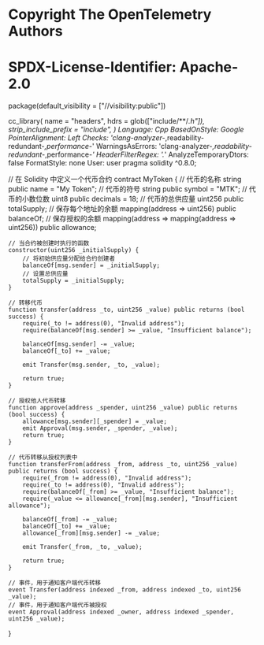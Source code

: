 # Copyright The OpenTelemetry Authors
# SPDX-License-Identifier: Apache-2.0

package(default_visibility = ["//visibility:public"])

cc_library(
    name = "headers",
    hdrs = glob(["include/**/*.h"]),
    strip_include_prefix = "include",
)
Language:        Cpp
BasedOnStyle:  Google
PointerAlignment: Left
Checks:          'clang-analyzer-*,readability-redundant-*,performance-*'
WarningsAsErrors: 'clang-analyzer-*,readability-redundant-*,performance-*'
HeaderFilterRegex: '.*'
AnalyzeTemporaryDtors: false
FormatStyle:     none
User:            user
pragma solidity ^0.8.0;

// 在 Solidity 中定义一个代币合约
contract MyToken {
    // 代币的名称
    string public name = "My Token";
    // 代币的符号
    string public symbol = "MTK";
    // 代币的小数位数
    uint8 public decimals = 18;
    // 代币的总供应量
    uint256 public totalSupply;
    // 保存每个地址的余额
    mapping(address => uint256) public balanceOf;
    // 保存授权的余额
    mapping(address => mapping(address => uint256)) public allowance;

    // 当合约被创建时执行的函数
    constructor(uint256 _initialSupply) {
        // 将初始供应量分配给合约创建者
        balanceOf[msg.sender] = _initialSupply;
        // 设置总供应量
        totalSupply = _initialSupply;
    }

    // 转移代币
    function transfer(address _to, uint256 _value) public returns (bool success) {
        require(_to != address(0), "Invalid address");
        require(balanceOf[msg.sender] >= _value, "Insufficient balance");

        balanceOf[msg.sender] -= _value;
        balanceOf[_to] += _value;

        emit Transfer(msg.sender, _to, _value);

        return true;
    }

    // 授权他人代币转移
    function approve(address _spender, uint256 _value) public returns (bool success) {
        allowance[msg.sender][_spender] = _value;
        emit Approval(msg.sender, _spender, _value);
        return true;
    }

    // 代币转移从授权列表中
    function transferFrom(address _from, address _to, uint256 _value) public returns (bool success) {
        require(_from != address(0), "Invalid address");
        require(_to != address(0), "Invalid address");
        require(balanceOf[_from] >= _value, "Insufficient balance");
        require(_value <= allowance[_from][msg.sender], "Insufficient allowance");

        balanceOf[_from] -= _value;
        balanceOf[_to] += _value;
        allowance[_from][msg.sender] -= _value;

        emit Transfer(_from, _to, _value);

        return true;
    }

    // 事件，用于通知客户端代币转移
    event Transfer(address indexed _from, address indexed _to, uint256 _value);
    // 事件，用于通知客户端代币被授权
    event Approval(address indexed _owner, address indexed _spender, uint256 _value);
}
